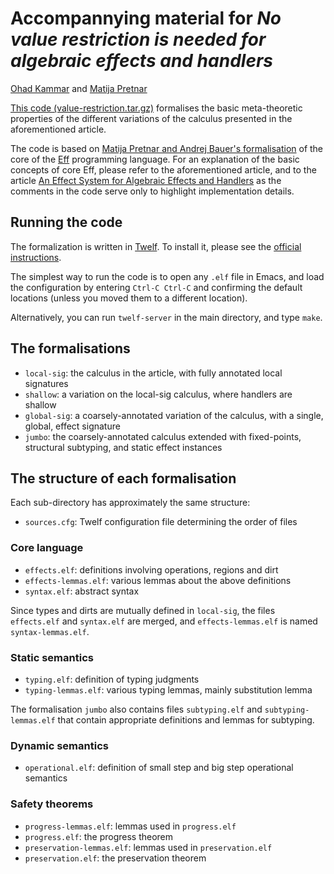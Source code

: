 Accompannying material for _No value restriction is needed for algebraic effects and handlers_
==============================================================================================
[Ohad Kammar](http://www.cs.ox.ac.uk/people/ohad.kammar) and [Matija Pretnar](http://matija.pretnar.info/)

[This code (value-restriction.tar.gz)](value-restriction.tar.gz)
formalises the basic meta-theoretic properties of the different
variations of the calculus presented in the aforementioned
article.

The code is based
on
[Matija Pretnar and Andrej Bauer's formalisation](https://github.com/matijapretnar/twelf-eff/) of
the core of the [Eff](http://www.eff-lang.org/) programming language.
For an explanation of the basic concepts of core Eff, please refer to
the aforementioned article, and to the
article
[An Effect System for Algebraic Effects and Handlers](http://arxiv.org/abs/1306.6316) as
the comments in the code serve only to highlight implementation
details.

## Running the code

The formalization is written in [Twelf](http://www.twelf.org/). To install it,
please see the [official instructions](http://www.twelf.org/wiki/Download).

The simplest way to run the code is to open any `.elf` file in Emacs,
and load the configuration by entering `Ctrl-C Ctrl-C` and confirming
the default locations (unless you moved them to a different location).

Alternatively, you can run `twelf-server` in the main directory, and type `make`.

## The formalisations

* `local-sig`: the calculus in the article, with fully annotated local
               signatures
* `shallow`: a variation on the local-sig calculus, where handlers are shallow
* `global-sig`: a coarsely-annotated variation of the calculus, with a single,
               global, effect signature
* `jumbo`: the coarsely-annotated calculus extended with fixed-points,
           structural subtyping, and static effect instances

## The structure of each formalisation

Each sub-directory has approximately the same structure:

* `sources.cfg`: Twelf configuration file determining the order of files

### Core language
* `effects.elf`: definitions involving operations, regions and dirt
* `effects-lemmas.elf`: various lemmas about the above definitions
* `syntax.elf`: abstract syntax

Since types and dirts are mutually defined in `local-sig`, the files
`effects.elf` and `syntax.elf` are merged, and `effects-lemmas.elf` is
named `syntax-lemmas.elf`.

### Static semantics
* `typing.elf`: definition of typing judgments
* `typing-lemmas.elf`: various typing lemmas, mainly substitution lemma

The formalisation `jumbo` also contains files `subtyping.elf` and
`subtyping-lemmas.elf` that contain appropriate definitions and lemmas for
subtyping.

### Dynamic semantics
* `operational.elf`: definition of small step and big step operational semantics

### Safety theorems
* `progress-lemmas.elf`: lemmas used in `progress.elf`
* `progress.elf`: the progress theorem
* `preservation-lemmas.elf`: lemmas used in `preservation.elf`
* `preservation.elf`: the preservation theorem
